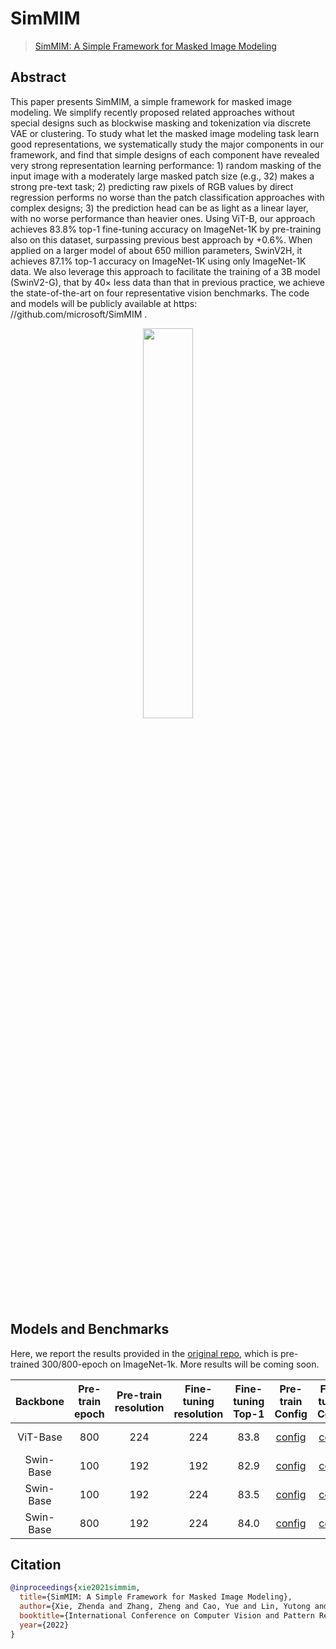 # SimMIM

> [SimMIM: A Simple Framework for Masked Image Modeling](https://arxiv.org/abs/2111.09886)

## Abstract

This paper presents SimMIM, a simple framework for masked image modeling. We simplify recently proposed related approaches without special designs such as blockwise masking and tokenization via discrete VAE or clustering. To study what let the masked image modeling task learn good representations, we systematically study the major components in our framework, and find that simple designs of each component have revealed very strong representation learning performance: 1) random masking of the input image with a moderately large masked patch size (e.g., 32) makes a strong pre-text task; 2) predicting raw pixels of RGB values by direct regression performs no worse than the patch classification approaches with complex designs; 3) the prediction head can be as light as a linear layer, with no worse performance than heavier ones. Using ViT-B, our approach achieves 83.8% top-1 fine-tuning accuracy on ImageNet-1K by pre-training also on this dataset, surpassing previous best approach by +0.6%. When applied on a larger model of about 650 million parameters, SwinV2H, it achieves 87.1% top-1 accuracy on ImageNet-1K using only ImageNet-1K data. We also leverage this approach to facilitate the training of a 3B model (SwinV2-G), that by 40× less data than that in previous practice, we achieve the state-of-the-art on four representative vision benchmarks. The code and models will be publicly available at https: //github.com/microsoft/SimMIM .

<div align="center">
<img src="https://user-images.githubusercontent.com/30762564/159404597-ac6d3a44-ee59-4cdc-8f6f-506a7d1b18b6.png" width="40%"/>
</div>

## Models and Benchmarks

Here, we report the results provided in the [original repo](https://github.com/microsoft/simmim), which is pre-trained 300/800-epoch on ImageNet-1k. More results will be coming soon.

| Backbone  | Pre-train epoch | Pre-train resolution | Fine-tuning resolution | Fine-tuning Top-1 |                                                           Pre-train Config                                                           |                                                                 Fine-tuning Config                                                                  |                                                                                                                           Download                                                                                                                            |
| :-------: | :-------------: | :------------------: | :--------------------: | :---------------: | :----------------------------------------------------------------------------------------------------------------------------------: | :-------------------------------------------------------------------------------------------------------------------------------------------------: | :-----------------------------------------------------------------------------------------------------------------------------------------------------------------------------------------------------------------------------------------------------------: |
| ViT-Base  |       800       |         224          |          224           |       83.8        | [config](https://github.com/Westlake-AI/openmixup/tree/main/configs/selfsup/simmim/imagenet/vit_base_sz224_8xb128_accu2_step_fp16_ep800.py) | [config](https://github.com/Westlake-AI/openmixup/tree/main/configs/benchmarks/classification/imagenet/vit_base_p16_swin_ft_simmim_sz224_4xb128_accu2_cos_ep100.py) | model \| log |
| Swin-Base |       100       |         192          |          192           |       82.9        | [config](https://github.com/Westlake-AI/openmixup/tree/main/configs/selfsup/simmim/imagenet/swin_base_sz192_8xb128_accu2_cos_ep100.py)      | [config](https://github.com/Westlake-AI/openmixup/tree/main/configs/benchmarks/classification/imagenet/swin_base_swin_ft_sz192_4xb128_accu4_cos_ep100.py)   | [model](https://download.openmmlab.com/mmselfsup/simmim/simmim_swin-base_16xb128-coslr-100e_in1k-192_20220316-1d090125.pth) \| [log](https://download.openmmlab.com/mmselfsup/simmim/simmim_swin-base_16xb128-coslr-100e_in1k-192_20220316-1d090125.log.json) |
| Swin-Base |       100       |         192          |          224           |       83.5        | [config](https://github.com/Westlake-AI/openmixup/tree/main/configs/selfsup/simmim/imagenet/swin_base_sz192_8xb128_accu2_cos_ep100.py)      | [config](https://github.com/Westlake-AI/openmixup/tree/main/configs/benchmarks/classification/imagenet/swin_base_swin_ft_sz224_4xb128_accu4_cos_ep100.py) | [model](https://download.openmmlab.com/mmselfsup/simmim/simmim_swin-base_16xb128-coslr-100e_in1k-192_20220316-1d090125.pth) \| [log](https://download.openmmlab.com/mmselfsup/simmim/simmim_swin-base_16xb128-coslr-100e_in1k-192_20220316-1d090125.log.json) |
| Swin-Base |       800       |         192          |          224           |       84.0        | [config](https://github.com/Westlake-AI/openmixup/tree/main/configs/selfsup/simmim/imagenet/swin_base_sz192_8xb128_accu2_cos_ep800.py)      | [config](https://github.com/Westlake-AI/openmixup/tree/main/configs/benchmarks/classification/imagenet/swin_base_swin_ft_sz224_4xb128_accu4_cos_ep100.py) |      -       |

## Citation

```bibtex
@inproceedings{xie2021simmim,
  title={SimMIM: A Simple Framework for Masked Image Modeling},
  author={Xie, Zhenda and Zhang, Zheng and Cao, Yue and Lin, Yutong and Bao, Jianmin and Yao, Zhuliang and Dai, Qi and Hu, Han},
  booktitle={International Conference on Computer Vision and Pattern Recognition (CVPR)},
  year={2022}
}
```
